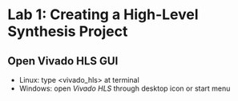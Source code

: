 # Lab 1: Creating a High-Level Synthesis Project

## Open Vivado HLS GUI
- Linux: type <vivado_hls> at terminal
- Windows: open *Vivado HLS* through desktop icon or start menu
